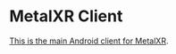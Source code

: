 # MetalXR Client

[This is the main Android client for MetalXR](https://github.com/PeaPodDevs/MetalXR).